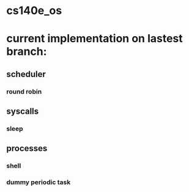 # cs140e_os

# current implementation on lastest branch:

## scheduler
### round robin

## syscalls
### sleep

## processes
### shell
### dummy periodic task